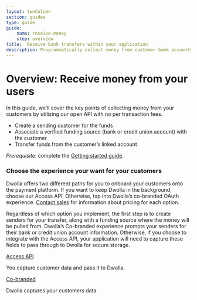 ```yaml
---
layout: twoColumn
section: guides
type: guide
guide: 
    name: receive-money
    step: overview
title:  Receive bank transfers within your application
description: Programmatically collect money from customer bank accounts with bank transfers. 
---
```


# Overview: Receive money from your users

In this guide, we’ll cover the key points of collecting money from your customers by utilizing our open API with no per transaction fees.

- Create a sending customer for the funds
- Associate a verified funding source (bank or credit union account) with the customer
- Transfer funds from the customer’s linked account 

*Prerequisite*: complete the [Getting started guide](/guides/sandbox-setup).

### Choose the experience your want for your customers

Dwolla offers two different paths for you to onboard your customers onto the payment platform. If you want to keep Dwolla in the background, choose our Access API. Otherwise, tap into Dwolla’s co-branded OAuth experience. [Contact sales](https://www.dwolla.com/contact) for information about pricing for each option. 

Regardless of which option you implement, the first step is to create senders for your transfer, along with a funding source where the money will be pulled from. Dwolla’s Co-branded experience prompts your senders for their bank or credit union account information. Otherwise, if you choose to integrate with the Access API, your application will need to capture these fields to pass through to Dwolla for secure storage.

<nav class="decision-nav">
    <div>
        <a href="01-white-label-onboarding.html">
            <div class="icon-decision-nav-white-label"></div>
            Access API
        </a>
        <p>You capture customer data and pass it to Dwolla.</p>
    </div>
    <div>
        <a href="01-direct-onboarding.html">
            <div class="icon-decision-nav-direct"></div>
            Co-branded
        </a>
        <p>Dwolla captures your customers data.</p>
    </div>
</nav>
